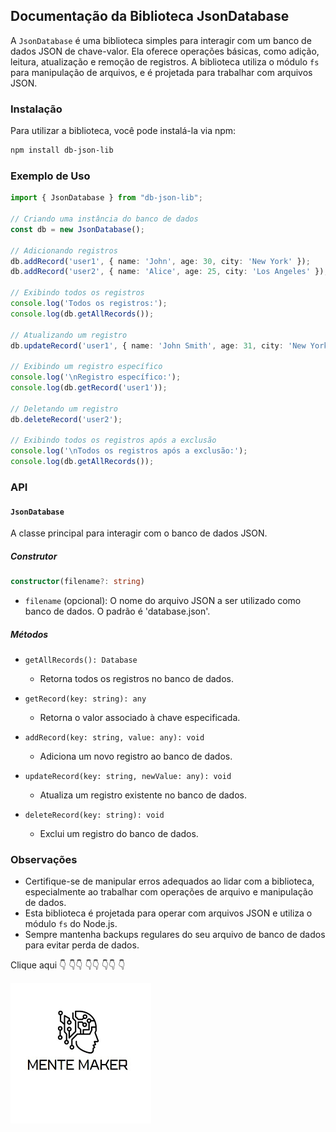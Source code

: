 ## Documentação da Biblioteca JsonDatabase

A `JsonDatabase` é uma biblioteca simples para interagir com um banco de dados JSON de chave-valor. Ela oferece operações básicas, como adição, leitura, atualização e remoção de registros. A biblioteca utiliza o módulo `fs` para manipulação de arquivos, e é projetada para trabalhar com arquivos JSON.

### Instalação

Para utilizar a biblioteca, você pode instalá-la via npm:

```bash
npm install db-json-lib
```

### Exemplo de Uso

```typescript
import { JsonDatabase } from "db-json-lib";

// Criando uma instância do banco de dados
const db = new JsonDatabase();

// Adicionando registros
db.addRecord('user1', { name: 'John', age: 30, city: 'New York' });
db.addRecord('user2', { name: 'Alice', age: 25, city: 'Los Angeles' });

// Exibindo todos os registros
console.log('Todos os registros:');
console.log(db.getAllRecords());

// Atualizando um registro
db.updateRecord('user1', { name: 'John Smith', age: 31, city: 'New York' });

// Exibindo um registro específico
console.log('\nRegistro específico:');
console.log(db.getRecord('user1'));

// Deletando um registro
db.deleteRecord('user2');

// Exibindo todos os registros após a exclusão
console.log('\nTodos os registros após a exclusão:');
console.log(db.getAllRecords());
```

### API

#### `JsonDatabase`

A classe principal para interagir com o banco de dados JSON.

##### Construtor

```typescript
constructor(filename?: string)
```

- `filename` (opcional): O nome do arquivo JSON a ser utilizado como banco de dados. O padrão é 'database.json'.

##### Métodos

- `getAllRecords(): Database`
  - Retorna todos os registros no banco de dados.

- `getRecord(key: string): any`
  - Retorna o valor associado à chave especificada.

- `addRecord(key: string, value: any): void`
  - Adiciona um novo registro ao banco de dados.

- `updateRecord(key: string, newValue: any): void`
  - Atualiza um registro existente no banco de dados.

- `deleteRecord(key: string): void`
  - Exclui um registro do banco de dados.

### Observações

- Certifique-se de manipular erros adequados ao lidar com a biblioteca, especialmente ao trabalhar com operações de arquivo e manipulação de dados.
- Esta biblioteca é projetada para operar com arquivos JSON e utiliza o módulo `fs` do Node.js.
- Sempre mantenha backups regulares do seu arquivo de banco de dados para evitar perda de dados.

Clique aqui 👇 :point_down:👇 :point_down:👇 :point_down:👇 :point_down:


[![Mente Maker](logo.png)](https://www.youtube.com/channel/UCdHR_M4vqK1rtKo56RMQ9tQ)


